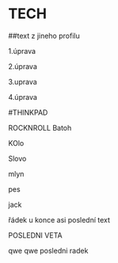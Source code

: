 # TECH


##text z jineho profilu

1.úprava

2.úprava

3.uprava

4.úprava

#THINKPAD



ROCKNROLL
Batoh

KOlo

Slovo


mlyn

pes

jack


řádek u konce
asi poslední
text


POSLEDNI VETA

qwe
qwe
posledni radek